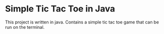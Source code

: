 # Simple Tic Tac Toe in Java
This project is written in java. Contains a simple tic tac toe game that can be run on the terminal.
